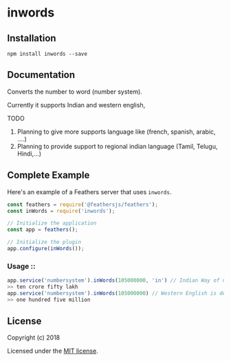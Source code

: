 # inwords

<!-- [![Build Status](https://travis-ci.org/https://github.com/senthiljruby/inWords.png?branch=master)](https://travis-ci.org/https://github.com/senthiljruby/inWords)
[![Code Climate](https://codeclimate.com/github/https://github.com/senthiljruby/inWords/badges/gpa.svg)](https://codeclimate.com/github/https://github.com/senthiljruby/inWords)
[![Test Coverage](https://codeclimate.com/github/https://github.com/senthiljruby/inWords/badges/coverage.svg)](https://codeclimate.com/github/https://github.com/senthiljruby/inWords/coverage)
[![Dependency Status](https://img.shields.io/david/https://github.com/senthiljruby/inWords.svg?style=flat-square)](https://david-dm.org/https://github.com/senthiljruby/inWords)
[![Download Status](https://img.shields.io/npm/dm/inwords.svg?style=flat-square)](https://www.npmjs.com/package/inwords) -->

> 

## Installation

```
npm install inwords --save
```

## Documentation

Converts the number to word (number system).

Currently it supports Indian and western english, 

TODO
1) Planning to give more supports language like (french, spanish, arabic, ....)
2) Planning to provide support to regional indian language (Tamil, Telugu, Hindi,...)

## Complete Example

Here's an example of a Feathers server that uses `inwords`. 

```js
const feathers = require('@feathersjs/feathers');
const inWords = require('inwords');

// Initialize the application
const app = feathers();

// Initialize the plugin
app.configure(inWords());
```

### Usage ::

```js
app.service('numbersystem').inWords(105000000, 'in') // Indian Way of number to word
>> ten crore fifty lakh
app.service('numbersystem').inWords(105000000) // Western English is default.
>> one hundred five million
```

## License

Copyright (c) 2018

Licensed under the [MIT license](LICENSE).
